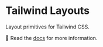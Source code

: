 # Tailwind Layouts

Layout primitives for Tailwind CSS.

📝 Read the [docs](https://tw-layouts.netlify.app.app) for more information.
